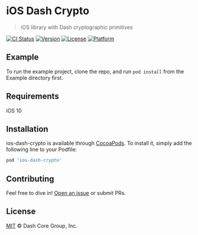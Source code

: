 # iOS Dash Crypto

> iOS library with Dash cryptographic primitives

[![CI Status](https://img.shields.io/travis/dashevo/ios-dash-crypto.svg?style=flat)](https://travis-ci.org/dashevo/ios-dash-crypto)
[![Version](https://img.shields.io/cocoapods/v/ios-dash-crypto.svg?style=flat)](https://cocoapods.org/pods/ios-dash-crypto)
[![License](https://img.shields.io/cocoapods/l/ios-dash-crypto.svg?style=flat)](https://cocoapods.org/pods/ios-dash-crypto)
[![Platform](https://img.shields.io/cocoapods/p/ios-dash-crypto.svg?style=flat)](https://cocoapods.org/pods/ios-dash-crypto)

## Example

To run the example project, clone the repo, and run `pod install` from the Example directory first.

## Requirements

iOS 10

## Installation

ios-dash-crypto is available through [CocoaPods](https://cocoapods.org). To install
it, simply add the following line to your Podfile:

```ruby
pod 'ios-dash-crypto'
```

## Contributing

Feel free to dive in! [Open an issue](https://github.com/dashevo/ios-dash-crypto/issues/new) or submit PRs.

## License

[MIT](LICENSE) &copy; Dash Core Group, Inc.
